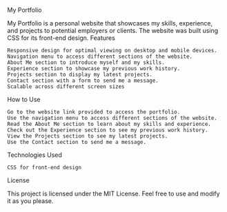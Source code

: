 My Portfolio

My Portfolio is a personal website that showcases my skills, experience, and projects to potential employers or clients. The website was built using CSS for its front-end design.
Features

    Responsive design for optimal viewing on desktop and mobile devices.
    Navigation menu to access different sections of the website.
    About Me section to introduce myself and my skills.
    Experience section to showcase my previous work history.
    Projects section to display my latest projects.
    Contact section with a form to send me a message.
    Scalable across different screen sizes

How to Use

    Go to the website link provided to access the portfolio.
    Use the navigation menu to access different sections of the website.
    Read the About Me section to learn about my skills and experience.
    Check out the Experience section to see my previous work history.
    View the Projects section to see my latest projects.
    Use the Contact section to send me a message.

Technologies Used

    CSS for front-end design

License

This project is licensed under the MIT License. Feel free to use and modify it as you please.
